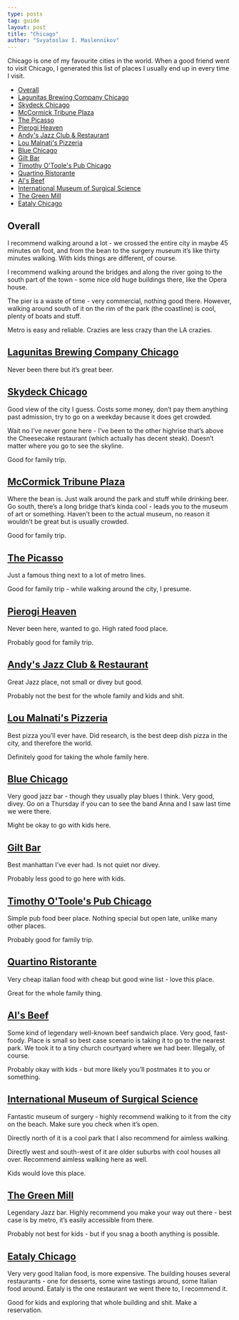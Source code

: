 ```yaml
---
type: posts
tag: guide
layout: post
title: "Chicago"
author: "Svyatoslav I. Maslennikov"
---
```


Chicago is one of my favourite cities in the world. When a good friend went to visit Chicago, I generated this list of places I usually end up in every time I visit.

<!-- toc -->

- [Overall](#overall)
- [Lagunitas Brewing Company Chicago](#lagunitas-brewing-company-chicago)
- [Skydeck Chicago](#skydeck-chicago)
- [McCormick Tribune Plaza](#mccormick-tribune-plaza)
- [The Picasso](#the-picasso)
- [Pierogi Heaven](#pierogi-heaven)
- [Andy's Jazz Club & Restaurant](#andys-jazz-club--restaurant)
- [Lou Malnati's Pizzeria](#lou-malnatis-pizzeria)
- [Blue Chicago](#blue-chicago)
- [Gilt Bar](#gilt-bar)
- [Timothy O'Toole's Pub Chicago](#timothy-otooles-pub-chicago)
- [Quartino Ristorante](#quartino-ristorante)
- [Al's Beef](#als-beef)
- [International Museum of Surgical Science](#international-museum-of-surgical-science)
- [The Green Mill](#the-green-mill)
- [Eataly Chicago](#eataly-chicago)

<!-- tocstop -->

## Overall

I recommend walking around a lot - we crossed the entire city in maybe 45 minutes on foot, and from the bean to the surgery museum it’s like thirty minutes walking. With kids things are different, of course.

I recommend walking around the bridges and along the river going to the south part of the town - some nice old huge buildings there, like the Opera house.

The pier is a waste of time - very commercial, nothing good there. However, walking around south of it on the rim of the park (the coastline) is cool, plenty of boats and stuff.

Metro is easy and reliable. Crazies are less crazy than the LA crazies.

## [Lagunitas Brewing Company Chicago](https://goo.gl/maps/T1iEesb4aHS6bRxa6)

Never been there but it’s great beer.

## [Skydeck Chicago](https://goo.gl/maps/tjzT6PNn3BWqqoqbA)

Good view of the city I guess. Costs some money, don’t pay them anything past admission, try to go on a weekday because it does get crowded.

Wait no I’ve never gone here - I’ve been to the other highrise that’s above the Cheesecake restaurant (which actually has decent steak). Doesn’t matter where you go to see the skyline.

Good for family trip.

## [McCormick Tribune Plaza](https://goo.gl/maps/tLotWHZgFbvz9BPv6)

Where the bean is. Just walk around the park and stuff while drinking beer. Go south, there’s a long bridge that’s kinda cool - leads you to the museum of art or something. Haven’t been to the actual museum, no reason it wouldn’t be great but is usually crowded.

Good for family trip.

## [The Picasso](https://goo.gl/maps/mmmfNzsN7rfpsK4RA)

Just a famous thing next to a lot of metro lines.

Good for family trip - while walking around the city, I presume.

## [Pierogi Heaven](https://goo.gl/maps/7Pxj6kVSGphMkisA7)

Never been here, wanted to go. High rated food place.

Probably good for family trip.

## [Andy's Jazz Club & Restaurant](https://goo.gl/maps/Qw6A66mwqFmhGjUXA)

Great Jazz place, not small or divey but good.

Probably not the best for the whole family and kids and shit.

## [Lou Malnati's Pizzeria](https://goo.gl/maps/iL1KxWTfKbUW5UtZ6)

Best pizza you’ll ever have. Did research, is the best deep dish pizza in the city, and therefore the world.

Definitely good for taking the whole family here.

## [Blue Chicago](https://goo.gl/maps/55D5W2hruJZRj3hh9)

Very good jazz bar - though they usually play blues I think. Very good, divey. Go on a Thursday if you can to see the band Anna and I saw last time we were there.

Might be okay to go with kids here.

## [Gilt Bar](https://goo.gl/maps/DdLBQZfByx3Eta9E9)

Best manhattan I’ve ever had. Is not quiet nor divey.

Probably less good to go here with kids.

## [Timothy O'Toole's Pub Chicago](https://goo.gl/maps/DqqbjFW6AL9XNZFf9)

Simple pub food beer place. Nothing special but open late, unlike many other places.

Probably good for family trip.

## [Quartino Ristorante](https://goo.gl/maps/v6cBXRaUv48QAT3s7)

Very cheap italian food with cheap but good wine list - love this place.

Great for the whole family thing.

## [Al's Beef](https://goo.gl/maps/HesQNwPR7YVx1XkU6)

Some kind of legendary well-known beef sandwich place. Very good, fast-foody. Place is small so best case scenario is taking it to go to the nearest park. We took it to a tiny church courtyard where we had beer. Illegally, of course.

Probably okay with kids - but more likely you’ll postmates it to you or something.

## [International Museum of Surgical Science](https://goo.gl/maps/HYhxYN1NNiGUp6MAA)

Fantastic museum of surgery - highly recommend walking to it from the city on the beach. Make sure you check when it’s open.

Directly north of it is a cool park that I also recommend for aimless walking.

Directly west and south-west of it are older suburbs with cool houses all over. Recommend aimless walking here as well.

Kids would love this place.

## [The Green Mill](https://goo.gl/maps/hjmEGyzpRSqvWRF78)

Legendary Jazz bar. Highly recommend you make your way out there - best case is by metro, it’s easily accessible from there.

Probably not best for kids - but if you snag a booth anything is possible.

## [Eataly Chicago](https://goo.gl/maps/1hWLXLAbowjjVTm49)

Very very good Italian food, is more expensive. The building houses several restaurants - one for desserts, some wine tastings around, some Italian food around. Eataly is the one restaurant we went there to, I recommend it.

Good for kids and exploring that whole building and shit. Make a reservation.

